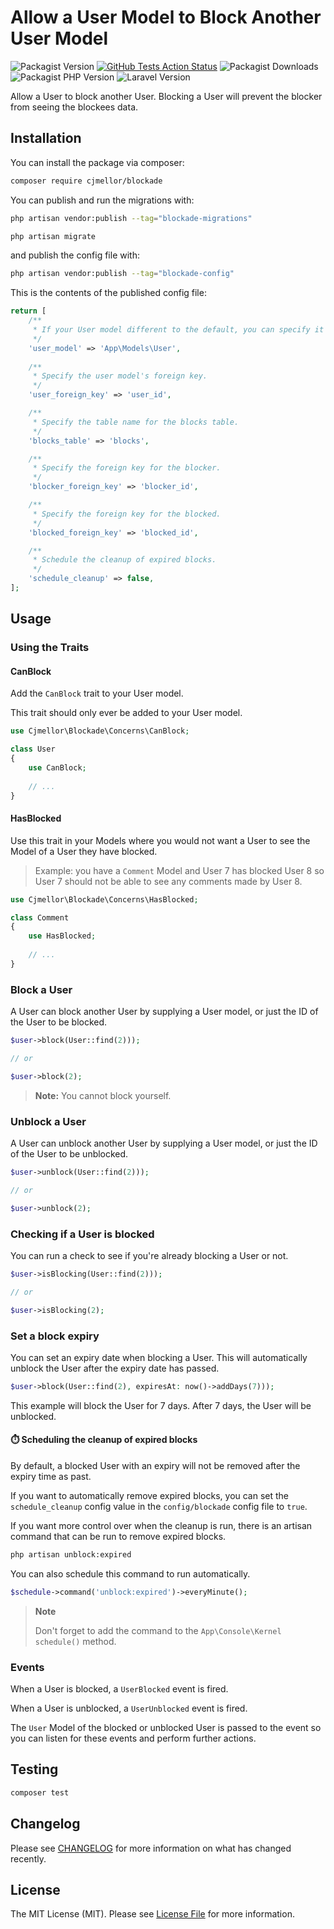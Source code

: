 # Allow a User Model to Block Another User Model

![Packagist Version](https://img.shields.io/packagist/v/cjmellor/blockade?color=rgb%2856%20189%20248%29&label=release&style=for-the-badge)
[![GitHub Tests Action Status](https://img.shields.io/github/actions/workflow/status/cjmellor/blockade/run-pest.yml?branch=main&label=tests&style=for-the-badge&color=rgb%28134%20239%20128%29)](https://github.com/cjmellor/blockade/actions?query=workflow%3Arun-tests+branch%3Amain)
![Packagist Downloads](https://img.shields.io/packagist/dt/cjmellor/blockade?color=rgb%28249%20115%2022%29&style=for-the-badge)
![Packagist PHP Version](https://img.shields.io/packagist/dependency-v/cjmellor/blockade/php?color=rgb%28165%20180%20252%29&logo=php&logoColor=rgb%28165%20180%20252%29&style=for-the-badge)
![Laravel Version](https://img.shields.io/badge/laravel-^9.0-rgb(235%2068%2050)?style=for-the-badge&logo=laravel)

Allow a User to block another User. Blocking a User will prevent the blocker from seeing the blockees data.

## Installation

You can install the package via composer:

```bash
composer require cjmellor/blockade
```

You can publish and run the migrations with:

```bash
php artisan vendor:publish --tag="blockade-migrations"

php artisan migrate
```

and publish the config file with:

```bash
php artisan vendor:publish --tag="blockade-config"
```

This is the contents of the published config file:

```php
return [
    /**
     * If your User model different to the default, you can specify it here.
     */
    'user_model' => 'App\Models\User',
    
    /**
     * Specify the user model's foreign key.
     */
    'user_foreign_key' => 'user_id',

    /**
     * Specify the table name for the blocks table.
     */
    'blocks_table' => 'blocks',

    /**
     * Specify the foreign key for the blocker.
     */
    'blocker_foreign_key' => 'blocker_id',

    /**
     * Specify the foreign key for the blocked.
     */
    'blocked_foreign_key' => 'blocked_id',

    /**
     * Schedule the cleanup of expired blocks.
     */
    'schedule_cleanup' => false,
];

```

## Usage

### Using the Traits

#### CanBlock

Add the `CanBlock` trait to your User model.

This trait should only ever be added to your User model.

```php
use Cjmellor\Blockade\Concerns\CanBlock;

class User
{
    use CanBlock;
    
    // ...
}
```

#### HasBlocked

Use this trait in your Models where you would not want a User to see the Model of a User they have blocked.

> Example: you have a `Comment` Model and User 7 has blocked User 8 so User 7 should not be able to see any comments made by User 8.

```php
use Cjmellor\Blockade\Concerns\HasBlocked;

class Comment
{
    use HasBlocked;
    
    // ...
}
```

### Block a User

A User can block another User by supplying a User model, or just the ID of the User to be blocked.

```php
$user->block(User::find(2)));

// or

$user->block(2);
```

> **Note:** 
> You cannot block yourself.

### Unblock a User

A User can unblock another User by supplying a User model, or just the ID of the User to be unblocked.

```php
$user->unblock(User::find(2)));

// or

$user->unblock(2);
```

### Checking if a User is blocked

You can run a check to see if you're already blocking a User or not.

```php
$user->isBlocking(User::find(2)));

// or

$user->isBlocking(2);
```

### Set a block expiry

You can set an expiry date when blocking a User. This will automatically unblock the User after the expiry date has passed.

```php
$user->block(User::find(2), expiresAt: now()->addDays(7)));
```

This example will block the User for 7 days. After 7 days, the User will be unblocked.

#### ⏱️ Scheduling the cleanup of expired blocks

By default, a blocked User with an expiry will not be removed after the expiry time as past.

If you want to automatically remove expired blocks, you can set the `schedule_cleanup` config value in the `config/blockade` config file to `true`.

If you want more control over when the cleanup is run, there is an artisan command that can be run to remove expired blocks.

```bash
php artisan unblock:expired
```

You can also schedule this command to run automatically.

```php
$schedule->command('unblock:expired')->everyMinute();
```

> **Note**
> 
> Don't forget to add the command to the `App\Console\Kernel` `schedule()` method.
 
### Events

When a User is blocked, a `UserBlocked` event is fired.

When a User is unblocked, a `UserUnblocked` event is fired.

The `User` Model of the blocked or unblocked User is passed to the event so you can listen for these events and perform further actions.

## Testing

```bash
composer test
```

## Changelog

Please see [CHANGELOG](CHANGELOG.md) for more information on what has changed recently.

## License

The MIT License (MIT). Please see [License File](LICENSE.md) for more information.
